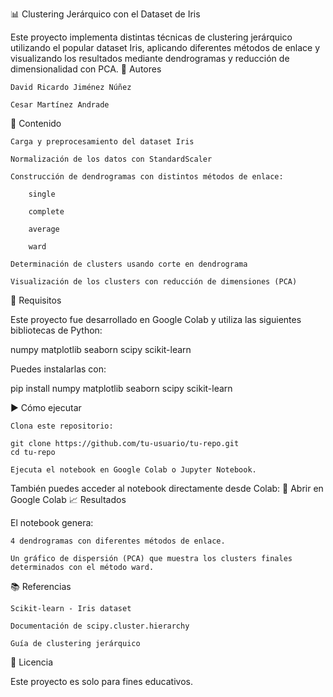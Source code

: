 

📊 Clustering Jerárquico con el Dataset de Iris

Este proyecto implementa distintas técnicas de clustering jerárquico utilizando el popular dataset Iris, aplicando diferentes métodos de enlace y visualizando los resultados mediante dendrogramas y reducción de dimensionalidad con PCA.
👥 Autores

    David Ricardo Jiménez Núñez

    Cesar Martínez Andrade

📁 Contenido

    Carga y preprocesamiento del dataset Iris

    Normalización de los datos con StandardScaler

    Construcción de dendrogramas con distintos métodos de enlace:

        single

        complete

        average

        ward

    Determinación de clusters usando corte en dendrograma

    Visualización de los clusters con reducción de dimensiones (PCA)

🔧 Requisitos

Este proyecto fue desarrollado en Google Colab y utiliza las siguientes bibliotecas de Python:

numpy
matplotlib
seaborn
scipy
scikit-learn

Puedes instalarlas con:

pip install numpy matplotlib seaborn scipy scikit-learn

▶️ Cómo ejecutar

    Clona este repositorio:

    git clone https://github.com/tu-usuario/tu-repo.git
    cd tu-repo

    Ejecuta el notebook en Google Colab o Jupyter Notebook.

También puedes acceder al notebook directamente desde Colab:
🔗 Abrir en Google Colab
📈 Resultados

El notebook genera:

    4 dendrogramas con diferentes métodos de enlace.

    Un gráfico de dispersión (PCA) que muestra los clusters finales determinados con el método ward.

📚 Referencias

    Scikit-learn - Iris dataset

    Documentación de scipy.cluster.hierarchy

    Guía de clustering jerárquico

📝 Licencia

Este proyecto es solo para fines educativos.